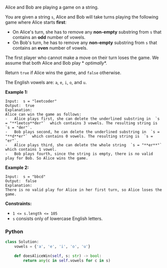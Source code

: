 Alice and Bob are playing a game on a string.

You are given a string  `s`, Alice and Bob will take turns playing the following game where Alice starts  **first**:

- On Alice's turn, she has to remove any  **non-empty** substring from  `s`  that contains an  **odd**  number of
  vowels.
- On Bob's turn, he has to remove any  **non-empty** substring from  `s`  that contains an  **even**  number of vowels.

The first player who cannot make a move on their turn loses the game. We assume that both Alice and Bob play  *
*optimally**.

Return  `true`  if Alice wins the game, and  `false`  otherwise.

The English vowels are:  `a`,  `e`,  `i`,  `o`, and  `u`.

**Example 1:**

```
Input:  s = "leetcoder"
Output:  true
Explanation:  
Alice can win the game as follows:
-   Alice plays first, she can delete the underlined substring in  `s = "**leetco**der"`  which contains 3 vowels. The resulting string is  `s = "der"`.
-   Bob plays second, he can delete the underlined substring in  `s = "**d**er"`  which contains 0 vowels. The resulting string is  `s = "er"`.
-   Alice plays third, she can delete the whole string  `s = "**er**"`  which contains 1 vowel.
-   Bob plays fourth, since the string is empty, there is no valid play for Bob. So Alice wins the game.
```

**Example 2:**

```
Input:  s = "bbcd"
Output:  false
Explanation:  
There is no valid play for Alice in her first turn, so Alice loses the game.
```

**Constraints:**

- `1 <= s.length <= 105`
- `s`  consists only of lowercase English letters.

### Python

```python
class Solution:
    vowels = {'a', 'e', 'i', 'o', 'u'}
    
    def doesAliceWin(self, s: str) -> bool:
        return any(c in self.vowels for c in s)
```